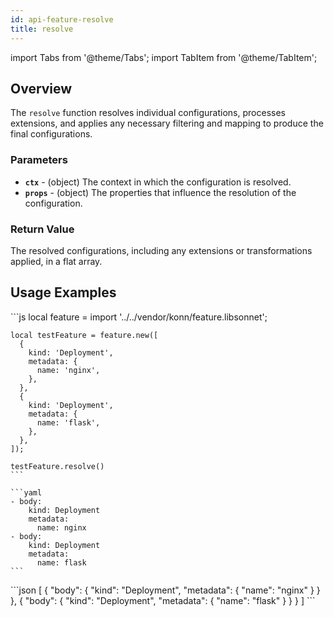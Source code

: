 ```yaml
---
id: api-feature-resolve
title: resolve
---
```


import Tabs from '@theme/Tabs';
import TabItem from '@theme/TabItem';



## Overview
The `resolve` function resolves individual configurations, processes extensions, and applies any necessary filtering and mapping to produce the final configurations.

### Parameters
- **`ctx`** - (object) The context in which the configuration is resolved.
- **`props`** - (object) The properties that influence the resolution of the configuration.

### Return Value
The resolved configurations, including any extensions or transformations applied, in a flat array.
## Usage Examples

<Tabs>
    <TabItem value="jsonnet" label="Jsonnet" default>
    ```js
    local feature = import '../../vendor/konn/feature.libsonnet';

    local testFeature = feature.new([
      {
        kind: 'Deployment',
        metadata: {
          name: 'nginx',
        },
      },
      {
        kind: 'Deployment',
        metadata: {
          name: 'flask',
        },
      },
    ]);

    testFeature.resolve()
    ```
  </TabItem>
  <TabItem value="yaml" label="YAML Output">

    ```yaml
    - body:
        kind: Deployment
        metadata:
          name: nginx
    - body:
        kind: Deployment
        metadata:
          name: flask
    ```
  </TabItem>
  <TabItem value="json" label="JSON Output">
    ```json
    [
       {
          "body": {
             "kind": "Deployment",
             "metadata": {
                "name": "nginx"
             }
          }
       },
       {
          "body": {
             "kind": "Deployment",
             "metadata": {
                "name": "flask"
             }
          }
       }
    ]
    ```  
    </TabItem>
</Tabs>